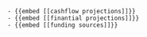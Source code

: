 	- {{embed [[cashflow projections]]}}
	- {{embed [[finantial projections]]}}
	- {{embed [[funding sources]]}}












